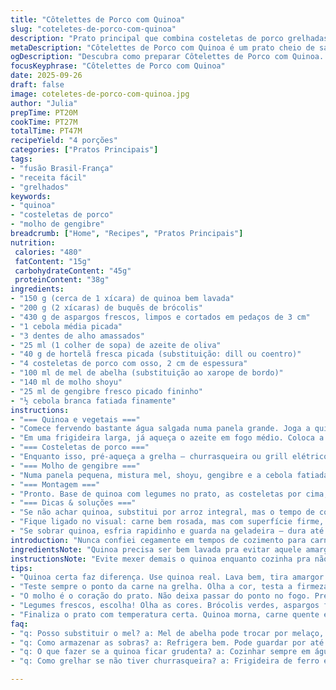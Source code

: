 ```yaml
---
title: "Côtelettes de Porco com Quinoa"
slug: "coteletes-de-porco-com-quinoa"
description: "Prato principal que combina costeletas de porco grelhadas com quinoa, brócolis e aspargos. Tem toque doce do xarope de bordo, salgado do shoyu e aroma fresco do dill. Receita adaptada para quem quer comida sem lactose, sem ovos e sem nozes. Dá pra substituir ingredientes e ajustar tempos conforme o fogão. Perfeito para quem curte grelhados e quer textura crocante do vegetal com grãos soltinhos. Aroma do gengibre na redução é o segredo pra cá, que né, evita aquele perfume forte dos temperos industrializados. Tudo pensado pra preparar na churrasqueira ou na frigideira grossa sem stress. Pra variar, no lugar de aspargos pode usar vagem ou abobrinha se não achou. Já testei várias formas e essa aí é daquelas que não desanda nem se vacilar no tempo."
metaDescription: "Côtelettes de Porco com Quinoa é um prato cheio de sabor. Costeletas grelhadas, vegetais crocantes e um molho aromático. Uma refeição única."
ogDescription: "Descubra como preparar Côtelettes de Porco com Quinoa. Sabor intenso, textura crocante. Perfeito para impressionar sem estresse na cozinha."
focusKeyphrase: "Côtelettes de Porco com Quinoa"
date: 2025-09-26
draft: false
image: coteletes-de-porco-com-quinoa.jpg
author: "Julia"
prepTime: PT20M
cookTime: PT27M
totalTime: PT47M
recipeYield: "4 porções"
categories: ["Pratos Principais"]
tags:
- "fusão Brasil-França"
- "receita fácil"
- "grelhados"
keywords:
- "quinoa"
- "costeletas de porco"
- "molho de gengibre"
breadcrumb: ["Home", "Recipes", "Pratos Principais"]
nutrition: 
 calories: "480"
 fatContent: "15g"
 carbohydrateContent: "45g"
 proteinContent: "38g"
ingredients:
- "150 g (cerca de 1 xícara) de quinoa bem lavada"
- "200 g (2 xícaras) de buquês de brócolis"
- "430 g de aspargos frescos, limpos e cortados em pedaços de 3 cm"
- "1 cebola média picada"
- "3 dentes de alho amassados"
- "25 ml (1 colher de sopa) de azeite de oliva"
- "40 g de hortelã fresca picada (substituição: dill ou coentro)"
- "4 costeletas de porco com osso, 2 cm de espessura"
- "100 ml de mel de abelha (substituição ao xarope de bordo)"
- "140 ml de molho shoyu"
- "25 ml de gengibre fresco picado fininho"
- "½ cebola branca fatiada finamente"
instructions:
- "=== Quinoa e vegetais ==="
- "Comece fervendo bastante água salgada numa panela grande. Joga a quinoa, deixa uns 8 minutos, mexendo de vez em quando pra soltar aquele cheirinho de terra. Sente quando a quinoa tá macia, mas ainda firme no centro – persistente, sabe? Nesse ponto, manda os brócolis e aspargos. Eles vão ficar meio crocantes e vibrantes, uns 3 minutos bastam. Não deixa mais porque vegetal passou do ponto fica murcha e perde a graça. Dá uma escorrida com jeito pra não esmagar os talos."
- "Em uma frigideira larga, já aqueça o azeite em fogo médio. Coloca a cebola para murchar sem queimar; isso vai liberar adocicado natural. Quando a cebola estiver translúcida, acrescenta o alho. O cheiro que sobe aqui é o chamado despertar dos sentidos. Mistura o quinoa e os legumes, mexa bem para incorporar, dá uns 2 minutinhos. Tira do fogo, junta a hortelã fresca, que vai dar aquele frescor inesperado, salpica sal e pimenta do reino moída na hora, para contrastar as notas doces do mel na carne."
- "=== Costeletas de porco ==="
- "Enquanto isso, pré-aqueça a grelha – churrasqueira ou grill elétrico, não importa, mas forte. Uma grelha quente cria essas marcas sensacionais e sela os sucos dentro da carne. Passa um pano de óleo com papel toalha ou pincel; evita grudar as costeletas. Dá uma esfregadinha rápida com sal grosso e pimenta para formar crosta. Coloca para grelhar, 4–5 minutos de cada lado, fica suculento e com aquela casquinha dourada que crinca ao morder. Não fica enrolando, vira a carne só uma vez, escama o calor."
- "=== Molho de gengibre ==="
- "Numa panela pequena, mistura mel, shoyu, gengibre e a cebola fatiada fininha. Abre fogo médio-alto e leva à fervura. Quando borbulhar, baixa o fogo e deixa reduzir por uns 4-5 minutos, mexendo de vez em quando. Vai reduzir e engrossar levemente, parecendo xarope, o aroma do gengibre vai ficar intenso. Tirar antes de queimar é crucial aqui, caso contrário o gosto amarga."
- "=== Montagem ==="
- "Pronto. Base de quinoa com legumes no prato, as costeletas por cima, rega com essa calda fervente e aromática. Molhar a carne no prato, pegar no garfo um pouco de tudo junto – lembra que textura é parte do paladar também."
- "=== Dicas & soluções ==="
- "Se não achar quinoa, substitui por arroz integral, mas o tempo de cozimento muda. Pode esticar cozimento em fogo baixo para não forçar os vegetais. Se não tem grill, frigideira de ferro fundido é uma boa, só deixa esquentar bem antes de colocar a carne. O mel pode ser trocado por agave ou melaço, dependendo do que tem em casa; mexe também no sabor final e na doçura. Se o molho ficar muito salgado, acrescenta uma colherzinha de água para equilibrar. Dá pra trocar a hortelã por coentro, muda completamente o frescor. Se quiser apimentar, pimenta dedo-de-moça vai bem nessa combinação."
- "Fique ligado no visual: carne bem rosada, mas com superfície firme, legumes verdes vivos, quinoa soltinha, molho brilhando. Não usa cronômetro demais; seu acelerômetro é a aparência e cheiro que saem da cozinha. Fácil errar cozinhando demais, a não ser que curta textura de colchão na boca. Melhor aprender a ouvir o som da grelha, sentir o calor pela mão – isso é praticidade com alma."
- "Se sobrar quinoa, esfria rapidinho e guarda na geladeira – dura até 3 dias. Pode usar como base de outros pratos, misturar ovo e fazer omelete reforçado, ou só acompanhar uma salada leve."
introduction: "Nunca confiei cegamente em tempos de cozimento para carne e grãos. Aprendi que olhar, sentir, cheirar valer mais do que parar relógio. Queria um prato que unisse textura crocante dos legumes, sabor adocicado e intenso das costeletas com molho que desperta memória de casa da mãe. Depois de algumas tentativas, refiz as proporções do molho, testei troca do dill por hortelã e mel no lugar do xarope de bordo, adaptei os tempos de cozimento. O resultado foi uma mistura harmoniosa, onde o frescor do hortelã contrapõe ao toque forte do gengibre. Ainda mantém perfil leve, quase primavera no paladar, embora seja uma refeição robusta, cheia de personalidade. O truque é cuidar do fogo e prestar atenção no sotaque dos ingredientes, porque essa combinação pede respeito, intimidade com a cozinha e vontade de variar sempre."
ingredientsNote: "Quinoa precisa ser bem lavada pra evitar aquele amargor clássico do grão. Se esquecer, percebe no resultado final. Melhor usar quinoa real, não as versões aromatizadas que vem em saquinhos prontos, elas alteram o sabor original. Os legumes pede frescor — escolha o brócolis com talos firmes e aspargos firmes, nunca murchos. Hortelã dá frescor inesperado, mas se faltar, dill ou coentro funcionam bem pra não perder essência herbal. Na carne, costeletas melhor com osso porque retém sabor e evita ressecar. Sinal da boa carne é cheiro leve, ausência de manchas escuras e textura firme ao toque. No lugar do mel, pode aplicar melaço de cana ou agave, ajustando o dulçor no molho. Gengibre deve ser fresco, ralado fininho para liberar aroma sem fibras grosseiras. E nem pense em pular o azeite na base do quinoa, além de sabor vai evitar que grude e quebra a textura do prato."
instructionsNote: "Evite mexer demais o quinoa enquanto cozinha pra não virar uma papinha grudenta. O ponto certo do cozimento vem quando o grão abre uma pequena cauda, indicando que está no ponto certo, antes de passar do cozimento. Os legumes entram depois justamente pra manter a textura crocante e o verde vívido. Refogar cebola e alho no azeite ajuda a liberar aroma que envolve tudo e desperta fome. Para grelhar a carne, não tenha pressa pra virar: uma vez que ela soltar da grelha, está na hora certa - se tentar virar antes, vai grudar e estraga a crosta. A redução do molho é só aquecer até engrossar levemente, sem correr risco de queimar ou ficar amarga. Finalmente, montar o prato respeitando as temperaturas; quinoa morna com carne quente por cima, regado com molho quente – combinação tradicional que respeita temperatura e textura. Maneirar no sal rápido e ajustar na finalização evita exageros e mantém equilíbrio entre doce, salgado e fresco."
tips:
- "Quinoa certa faz diferença. Use quinoa real. Lava bem, tira amargor. Não esquece. Se não tiver, arroz integral é outra. Mas altera tempo."
- "Teste sempre o ponto da carne na grelha. Olha a cor, testa a firmeza. Não fica virando toda hora. Espera ela soltar da grelha, só aí muda de lado."
- "O molho é o coração do prato. Não deixa passar do ponto no fogo. Presta atenção na redução do shoyu e mel. Aperta o tempo, mas não queima. Aroma forte importa."
- "Legumes frescos, escolha! Olha as cores. Brócolis verdes, aspargos firmes. Se não achar aspargos? Vagem é uma ótima troca. Tem que ficar crocantes, não murchos."
- "Finaliza o prato com temperatura certa. Quinoa morna, carne quente em cima, molho borbulhante. Isso importa na hora de servir. A textura conta, e o aspecto também."
faq:
- "q: Posso substituir o mel? a: Mel de abelha pode trocar por melaço, agave. Cada um dá um sabor diferente. Mas cuidado com a quantidade, pode ficar muito doce."
- "q: Como armazenar as sobras? a: Refrigera bem. Pode guardar por até três dias. Use em omelete. Pode misturar com salada. Ótimo aproveitamento."
- "q: O que fazer se a quinoa ficar grudenta? a: Cozinhar sempre em água fervente. Não mexe demais. Se passar do tempo, fica pastosa. E se já estiver grudando, isso pode ser fatal."
- "q: Como grelhar se não tiver churrasqueira? a: Frigideira de ferro é ótima. Precisa aquecer bem primeiro. Usa um pouco de óleo pra não grudar. Melhora a crosta da carne."

---
```

